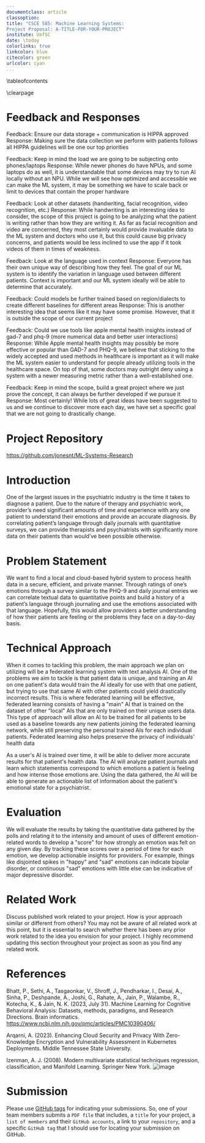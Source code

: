 ```yaml
---
documentclass: article
classoption: 
title: "CSCE 585: Machine Learning Systems: 
Project Proposal: A-TITLE-FOR-YOUR-PROJECT"
institute: UofSC
date: \today
colorlinks: true
linkcolor: blue
citecolor: green
urlcolor: cyan
...
```


\tableofcontents

\clearpage

# Feedback and Responses

Feedback: Ensure our data storage + communication is HIPPA approved 
Response: Making sure the data collection we perform with patients follows all HIPPA guidelines will be one our top priorities

Feedback: Keep in mind the load we are going to be subjecting onto phones/laptops 
Response: While newer phones do have NPUs, and some laptops do as well, it is understandable that some devices may try to run AI locally without an NPU. While we will see how optimized and accessible we can make the ML system, it may be something we have to scale back or limit to devices that contain the proper hardware	 

Feedback: Look at other datasets (handwriting, facial recognition, video recognition, etc.) 
Response: While handwriting is an interesting idea to consider, the scope of this project is going to be analyzing what the patient is writing rather than how they are writing it. As far as facial recognition and video are concerned, they most certainly would provide invaluable data to the ML system and doctors who use it, but this could cause big privacy concerns, and patients would be less inclined to use the app if it took videos of them in times of weakness. 

Feedback: Look at the language used in context 
Response: Everyone has their own unique way of describing how they feel. The goal of our ML system is to identify the variation in language used between different patients. Context is important and our ML system ideally will be able to determine that accurately. 

Feedback: Could models be further trained based on region/dialects to create different baselines for different areas 
Response: This is another interesting idea that seems like it may have some promise. However, that it is outside the scope of our current project 

Feedback: Could we use tools like apple mental health insights instead of gad-7 and phq-9 (more numerical data and better user interactions) 
Response: While Apple mental health insights may possibly be more effective or popular than GAD-7 and PHQ-9, we believe that sticking to the widely accepted and used methods in healthcare is important as it will make the ML system easier to understand for people already utilizing tools in the healthcare space. On top of that, some doctors may outright deny using a system with a newer measuring metric rather than a well-established one.	 

Feedback: Keep in mind the scope, build a great project where we just prove the concept, it can always be further developed if we pursue it 
Response: Most certainly! While lots of great ideas have been suggested to us and we continue to discover more each day, we have set a specific goal that we are not going to drastically change. 

# Project Repository
https://github.com/jonesnt/ML-Systems-Research

# Introduction
One of the largest issues in the psychiatric industry is the time it takes to diagnose a patient. Due to the nature of therapy and psychiatric work, provider’s need significant amounts of time and experience with any one patient to understand their emotions and provide an accurate diagnosis. By correlating patient’s language through daily journals with quantitative surveys, we can provide therapists and psychiatrists with significantly more data on their patients than would’ve been possible otherwise.

# Problem Statement
We want to find a local and cloud-based hybrid system to process health data in a secure, efficient, and private manner. Through ratings of one’s emotions through a survey similar to the PHQ-9 and daily journal entries we can correlate textual data to quantitative points and build a history of a patient’s language through journaling and use the emotions associated with that language. Hopefully, this would allow providers a better understanding of how their patients are feeling or the problems they face on a day-to-day basis. 

# Technical Approach
When it comes to tackling this problem, the main approach we plan on utilizing will be a federated learning system with text analysis AI. One of the problems we aim to tackle is that patient data is unique, and training an AI on one patient's data would train the AI ideally for use with that one patient, but trying to use that same AI with other patients could yield drastically incorrect results. This is where federated learning will be effective, federated learning consists of having a "main" AI that is trained on the dataset of other "local" AIs that are only trained on their unique users data. This type of approach will allow an AI to be trained for all patients to be used as a baseline towards any new patients joining the federated learning network, while still preserving the personal trained AIs for each individual patients. Federated learning also helps preserve the privacy of individuals' health data

As a user's AI is trained over time, it will be able to deliver more accurate results for that patient's health data. The AI will analyze patient journals and learn which statementss correspond to which emotions a patient is feeling and how intense those emotions are. Using the data gathered, the AI will be able to generate an actionable list of information about the patient's emotional state for a psychiatrist.

# Evaluation
We will evaluate the results by taking the quantitative data gathered by the polls and relating it to the intensity and amount of uses of different emotion-related words to develop a "score" for how strongly an emotion was felt on any given day. By tracking these scores over a period of time for each emotion, we develop actionable insights for providers. For example, things like disjointed spikes in "happy" and "sad" emotions can indicate bipolar disorder, or continuous "sad" emotions with little else can be indicative of major depressive disorder. 

# Related Work
Discuss published work related to your project. How is your approach similar or different from others? You may not be aware of all related work at this point, but it is essential to search whether there has been any prior work related to the idea you envision for your project. I highly recommend updating this section throughout your project as soon as you find any related work.

# References
Bhatt, P., Sethi, A., Tasgaonkar, V., Shroff, J., Pendharkar, I., Desai, A., Sinha, P., Deshpande, A., Joshi, G., Rahate, A., Jain, P., Walambe, R., Kotecha, K., & Jain, N. K. (2023, July 31). Machine Learning for Cognitive Behavioral Analysis: Datasets, methods, paradigms, and Research Directions. Brain informatics. https://www.ncbi.nlm.nih.gov/pmc/articles/PMC10390406/ 

Arqarni, A. (2023). Enhancing Cloud Security and Privacy With Zero-Knowledge Encryption and Vulnerability Assessment in Kubernetes Deployments. Middle Tennessee State University. 

Izenman, A. J. (2008). Modern multivariate statistical techniques regression, classification, and Manifold Learning. Springer New York. 
![image](https://github.com/user-attachments/assets/ef3fb1f1-a7e5-4bb5-a756-38f3a8a2c7ad)


# Submission
Please use [GitHub tags](https://docs.github.com/en/desktop/contributing-and-collaborating-using-github-desktop/managing-commits/managing-tags) for indicating your submissions. So, one of your team members submits a `PDF file` that includes, a `title` for your project, a `list of members` and their `GitHub accounts`, a link to your `repository`, and a specific `GitHub tag` that I should use for locating your submission on GitHub. 
